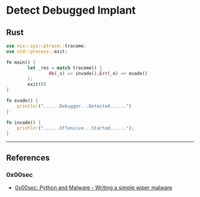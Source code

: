 # Detect Debugged Implant

## Rust

```rust
use nix::sys::ptrace::traceme;
use std::process::exit;

fn main() {
        let _res = match traceme() {
                Ok(_s) => invade(),Err(_e) => evade()
        };
        exit(0)
}

fn evade() {
	println!("......Debugger...Detected......")
}

fn invade() {
	println!("......Offensive...Started......");
}
```

---
## References

### 0x00sec

- [0x00sec: Python and Malware - Writing a simple wiper malware](https://0x00sec.org/t/python-and-malware-writing-a-simple-wiper-malware/31652)